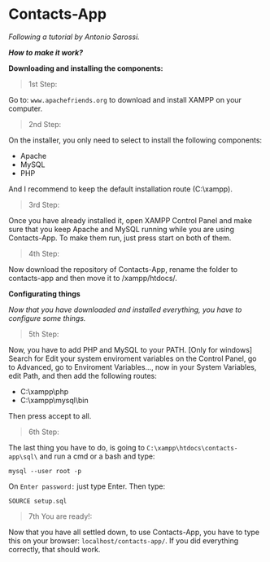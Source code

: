 # Contacts-App
*Following a tutorial by Antonio Sarossi.*

***How to make it work?***

**Downloading and installing the components:**
> 1st Step:
>
Go to: `www.apachefriends.org` to download and install XAMPP on your computer.


> 2nd Step:
>
On the installer, you only need to select to install the following components:
<ul>
  <li>Apache</li>
  <li>MySQL</li>
  <li>PHP</li>
</ul>
And I recommend to keep the default installation route (C:\xampp).


> 3rd Step:
>
Once you have already installed it, open XAMPP Control Panel and make sure that you keep Apache and MySQL running while you are using Contacts-App. To make them run, just press start on both of them.


> 4th Step:
>
Now download the repository of Contacts-App, rename the folder to contacts-app and then move it to /xampp/htdocs/.

**Configurating things**

*Now that you have downloaded and installed everything, you have to configure some things.*


> 5th Step:

Now, you have to add PHP and MySQL to your PATH. [Only for windows] Search for Edit your system enviroment variables on the Control Panel, go to Advanced, go to Enviroment Variables..., now in your System Variables, edit Path, and then add the following routes:
<ul>
  <li>C:\xampp\php</li>
  <li>C:\xampp\mysql\bin</li>
</ul>
Then press accept to all.


> 6th Step:

The last thing you have to do, is going to `C:\xampp\htdocs\contacts-app\sql\` and run a cmd or a bash and type:
```
mysql --user root -p
```
On `Enter password:` just type Enter.
 Then type:
```
SOURCE setup.sql
```


> 7th You are ready!:
> 
Now that you have all settled down, to use Contacts-App, you have to type this on your browser: `localhost/contacts-app/`. If you did everything correctly, that should work.
